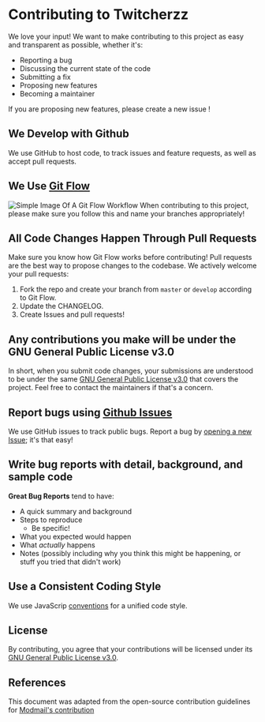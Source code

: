 # Contributing to Twitcherzz

We love your input! We want to make contributing to this project as easy and transparent as possible, whether it's:

- Reporting a bug
- Discussing the current state of the code
- Submitting a fix
- Proposing new features
- Becoming a maintainer

If you are proposing new features, please create a new issue !

## We Develop with Github
We use GitHub to host code, to track issues and feature requests, as well as accept pull requests.

## We Use [Git Flow](https://atlassian.com/git/tutorials/comparing-workflows/gitflow-workflow)
![Simple Image Of A Git Flow Workflow](https://nvie.com/img/hotfix-branches@2x.png)
When contributing to this project, please make sure you follow this and name your branches appropriately!

## All Code Changes Happen Through Pull Requests
Make sure you know how Git Flow works before contributing!
Pull requests are the best way to propose changes to the codebase. We actively welcome your pull requests:

1. Fork the repo and create your branch from `master` or `develop` according to Git Flow.
2. Update the CHANGELOG.
3. Create Issues and pull requests!

## Any contributions you make will be under the GNU General Public License v3.0
In short, when you submit code changes, your submissions are understood to be under the same [GNU General Public License v3.0](https://choosealicense.com/licenses/gpl-3.0/) that covers the project. Feel free to contact the maintainers if that's a concern.

## Report bugs using [Github Issues](https://github.com/b0rdjack/twitcherzz/issues)
We use GitHub issues to track public bugs. Report a bug by [opening a new Issue](https://github.com/b0rdjack/twitcherzz/issues/new); it's that easy!

## Write bug reports with detail, background, and sample code
**Great Bug Reports** tend to have:

- A quick summary and background
- Steps to reproduce
  - Be specific!
- What you expected would happen
- What *actually* happens
- Notes (possibly including why you think this might be happening, or stuff you tried that didn't work)


## Use a Consistent Coding Style
We use JavaScrip [conventions](https://www.w3schools.com/js/js_conventions.asp) for a unified code style.

## License
By contributing, you agree that your contributions will be licensed under its [GNU General Public License v3.0](https://choosealicense.com/licenses/gpl-3.0/).

## References
This document was adapted from the open-source contribution guidelines for [Modmail's contribution](https://github.com/facebook/draft-js/blob/a9316a723f9e918afde44dea68b5f9f39b7d9b00/CONTRIBUTING.md)

